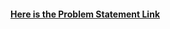 #### [Here is the Problem Statement Link](https://docs.google.com/document/d/15rYM3MJapotWUND4XENMVHnduPzIoSqLVqTPgg7goJE/edit?tab=t.0)